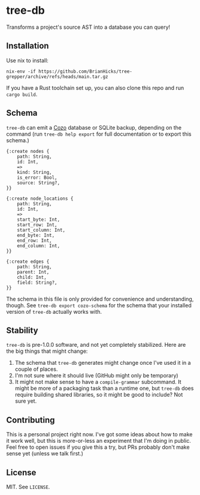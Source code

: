 # tree-db

Transforms a project's source AST into a database you can query!

## Installation

Use nix to install:

```
nix-env -if https://github.com/BrianHicks/tree-grepper/archive/refs/heads/main.tar.gz
```

If you have a Rust toolchain set up, you can also clone this repo and run `cargo build`.

## Schema

`tree-db` can emit a [Cozo](https://www.cozodb.org/) database or SQLite backup, depending on the command (run `tree-db help export` for full documentation or to export this schema.)

```
{:create nodes {
    path: String,
    id: Int,
    =>
    kind: String,
    is_error: Bool,
    source: String?,
}}

{:create node_locations {
    path: String,
    id: Int,
    =>
    start_byte: Int,
    start_row: Int,
    start_column: Int,
    end_byte: Int,
    end_row: Int,
    end_column: Int,
}}

{:create edges {
    path: String,
    parent: Int,
    child: Int,
    field: String?,
}}
```

The schema in this file is only provided for convenience and understanding, though.
See `tree-db export cozo-schema` for the schema that your installed version of `tree-db` actually works with.

## Stability

`tree-db` is pre-1.0.0 software, and not yet completely stabilized.
Here are the big things that might change:

1. The schema that `tree-db` generates might change once I've used it in a couple of places.
1. I'm not sure where it should live (GitHub might only be temporary)
1. It might not make sense to have a `compile-grammar` subcommand.
   It might be more of a packaging task than a runtime one, but `tree-db` does require building shared libraries, so it might be good to include?
   Not sure yet.

## Contributing

This is a personal project right now.
I've got some ideas about how to make it work well, but this is more-or-less an experiment that I'm doing in public.
Feel free to open issues if you give this a try, but PRs probably don't make sense yet (unless we talk first.)

## License

MIT.
See `LICENSE`.